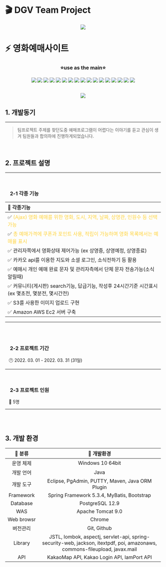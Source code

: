 # :clapper: DGV Team Project


<p align="center">
  <img src="https://capsule-render.vercel.app/api?type=Rounded&color=auto&height=300&section=header&text=DGV&fontSize=90"/>
</p>

# :zap: 영화예매사이트 


<h3 align="center">⭐use as the  main⭐</h3>

<div align="center">
  <img src="https://img.shields.io/badge/Java-007396?style=flat-square&logo=Java&logoColor=white" /> 
  <img src="https://img.shields.io/badge/JavaScript-F7DF1E?style=flat-square&logo=JavaScript&logoColor=white" /> 
  <img src="https://img.shields.io/badge/CSS-1572B6?style=flat-square&logo=CSS3&logoColor=white" />
  <img src="https://img.shields.io/badge/jQuery-0769AD?style=flat-square&logo=jQuery&logoColor=white" /> 
  <img src="https://img.shields.io/badge/AmazonAWS-232F3E?style=flat-square&logo=AmazonAWS&logoColor=white" /> 
  <img src="https://img.shields.io/badge/AmazonS3-569A31?style=flat-square&logo=AmazonS3&logoColor=white" /> 
  <img src="https://img.shields.io/badge/EclipseIDE-2C2255?style=flat-square&logo=EclipseIDE&logoColor=white" />
  <img src="https://img.shields.io/badge/Lodash-3492FF?style=flat-square&logo=Lodash&logoColor=white" />
  <img src="https://img.shields.io/badge/Swiper-6332F6?style=flat-square&logo=Swiper&logoColor=white" />
  <img src="https://img.shields.io/badge/Adobe Photoshop-31A8FF?style=flat-square&logo=Adobe Photoshop&logoColor=white" />
  <img src="https://img.shields.io/badge/Bootstrap-7952B3?style=flat-square&logo=Bootstrap&logoColor=white" />
  <img src="https://img.shields.io/badge/Spring-6DB33F?style=flat-square&logo=Spring&logoColor=white" />
  <img src="https://img.shields.io/badge/Apache Tomcat-F8DC75?style=flat-square&logo=Apache Tomcat&logoColor=white" />
  <img src="https://img.shields.io/badge/PostgreSQL-4169E1?style=flat-square&logo=PostgreSQL&logoColor=white" />
  <img src="https://img.shields.io/badge/Git-F05032?style=flat-square&logo=Git&logoColor=white" />
  <img src="https://img.shields.io/badge/GitHub-181717?style=flat-square&logo=GitHub&logoColor=white" />
  <img src="https://img.shields.io/badge/gitignore.io-204ECF?style=flat-square&logo=gitignore.io&logoColor=white" />
</div>
<br>
<p align="center">
  <img src="https://hits.seeyoufarm.com/api/count/incr/badge.svg?url=https%3A%2F%2Fgithub.com%2FOH-Hyun-ji%2Fdgv%2Fhit-counter&count_bg=%23DFCB00&title_bg=%23DFCB00&icon=aerlingus.svg&icon_color=%2340FF01&title=hits&edge_flat=false" />
</p>

## 1. 개발동기
---
>팀프로젝트 주제를 찾던도중 예매프로그램이 어렵다는 이야기를 듣고 관심이 생겨 팀원들과 합의하에 진행하게되었습니다.

<br>

## 2. 프로젝트 설명
---
<br>

### &nbsp;&nbsp;&nbsp;&nbsp;2-1 각종 기능


|:small_orange_diamond: 각종기능 |
|:----------|
|   :white_check_mark: <span style="color: #ffd33d">(Ajax) 영화 예매를 위한 영화, 도시, 지역, 날짜, 상영관, 인원수 등 선택가능 </span>
|   :white_check_mark: <span style="color: #ffd33d">총 예매가격에 쿠폰과 포인트 사용, 적립이 가능하며 영화 목록에서는 예매율    표시</span>| 
|   :white_check_mark: 관리자쪽에서 영화상태 제어가능 (ex 상영중, 상영예정, 상영종료)|
|   :white_check_mark: 카카오 api를 이용한 지도와 소셜 로그인, 소식전하기 등 활용|
|   :white_check_mark: 예매시 개인 예매 완료 문자 및 관리자측에서 단체 문자 전송가능(소식 알릴때)|
|   :white_check_mark: 커뮤니티(게시판) search기능, 답급기능, 작성후 24시간기준 시간표시 (ex 몇초전, 몇분전, 몇시간전)|
|   :white_check_mark: S3를 사용한 이미지 업로드 구현|
|   :white_check_mark: Amazon AWS Ec2 서버 구축 |
---

<br>
<br>

### &nbsp;&nbsp;&nbsp;&nbsp;2-2 프로젝트 기간

&nbsp;&nbsp; :clock1: 2022. 03. 01  - 2022. 03. 31 (31일)

---
<br>

### &nbsp;&nbsp;&nbsp;&nbsp;2-3 프로젝트 인원 

&nbsp;&nbsp; :gift_heart: 5명

---

<br>
<br>

## 3. 개발 환경

| :small_blue_diamond: 분류   | :small_orange_diamond: 개발환경 |
|:--------------:|:--------------:|
| 운영 체제 | Windows 10 64bit |
| 개발 언어 | Java |
| 개발 도구 | Eclipse, PgAdmin, PUTTY, Maven, Java ORM Plugin |
| Framework | Spring Framework 5.3.4, MyBatis, Bootstrap |
| Database | PostgreSQL 12.9 |
| WAS | Apache Tomcat 9.0 |
| Web&nbsp;browsr | Chrome | 
| 버전관리 | Git, Github | 
| Library | JSTL, lombok, aspectj, servlet-api, spring-security-web, jackson, itextpdf, poi, amazonaws, commons-fileupload, javax.mail |
| API | KakaoMap API, Kakao Login API, IamPort API | 

<br>
<br>
<br>


